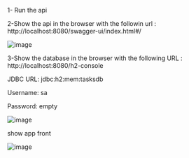 1- Run the api

2-Show the api in the browser with the followin url : http://localhost:8080/swagger-ui/index.html#/


![image](https://github.com/user-attachments/assets/f2680ca8-b5b0-4898-9ae3-9c3cb1d98497)


3-Show the database in the browser with the following URL : http://localhost:8080/h2-console

  JDBC URL:	jdbc:h2:mem:tasksdb
  
  Username:	sa
  
  Password: empty
  
  
  ![image](https://github.com/user-attachments/assets/30e943c9-00c1-4654-9faa-cb7fc4d62e51)

show app front

![image](https://github.com/user-attachments/assets/2e63f37f-b5f0-4f3a-b3f2-ff366795ee2f)



